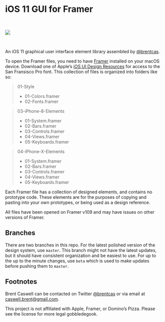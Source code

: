 # iOS 11 GUI for Framer

<br>

![][image-1]

<br>

An iOS 11 graphical user interface element library assembled by [@brentcas][1].

To open the Framer files, you need to have [Framer][2] installed on your macOS device. Download one of Apple’s [iOS UI Design Resources][3] for access to the San Fransisco Pro font. This collection of files is organized into folders like so:

> 01-Style
> - 01-Colors.framer
> - 02-Fonts.framer

> 03-iPhone-8-Elements
> - 01-System.framer
> - 02-Bars.framer
> - 03-Controls.framer
> - 04-Views.framer
> - 05-Keyboards.framer

> 04-iPhone-X-Elements
> - 01-System.framer
> - 02-Bars.framer
> - 03-Controls.framer
> - 04-Views.framer
> - 05-Keyboards.framer

Each Framer file has a collection of designed elements, and contains no prototype code. These elements are for the purposes of copying and pasting into your own prototypes, or being used as a design reference.

All files have been opened on Framer v109 and may have issues on other versions of Framer.

## Branches

There are two branches in this repo. For the latest polished version of the design system, use `master`. This branch might not have the latest updates, but it should have consistent organization and be easiest to use. For up to the up to the minute changes, use `beta` which is used to make updates before pushing them to `master`.

## Footnotes

Brent Caswell can be contacted on Twitter [@brentcas][4] or via email at [caswell.brent@gmail.com][5].

This project is not affiliated with Apple, Framer, or Domino’s Pizza. Please see the license for more legal gobbledegook.

[1]:	https://github.com/brentcas
[2]:	https://framer.com/
[3]:	https://developer.apple.com/design/resources/
[4]:	https://twitter.com/brentcas "@brentcas"
[5]:	mailto:caswell.brent@gmail.com "caswell.brent@gmail.com"

[image-1]:	https://raw.githubusercontent.com/brentcas/iOS-11-Framer/master/README-Images/shots@2x.png